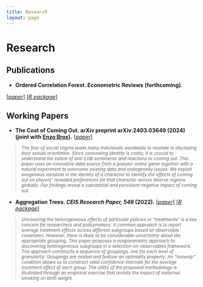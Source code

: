 ```yaml
---
title: Research
layout: page
---
```


# Research

## Publications
- <b>**Ordered Correlation Forest.** Econometric Reviews (forthcoming).</b>

[[*paper*]](https://arxiv.org/abs/2309.08755)
[[*R package*]](https://riccardo-df.github.io/ocf/)  

## Working Papers
- <b>**The Cost of Coming Out.** arXiv preprint arXiv:2403.03649 (2024) (joint with [Enzo Brox](https://sites.google.com/view/ebrox)).</b>
[[*paper*]](https://arxiv.org/abs/2403.03649)

> <sub> *The fear of social stigma leads many individuals worldwide to hesitate in disclosing their sexual orientation. Since concealing identity is costly, it is crucial to understand the extent of anti-LGB sentiments and reactions to coming out. This paper uses an innovative data source from a popular online game together with a natural experiment to overcome existing data and endogeneity issues. We exploit exogenous variation in the identity of a character to identify the effects of coming out on players' revealed preferences for that character across diverse regions globally. Our findings reveal a substantial and persistent negative impact of coming out.* </sub>

- <b>**Aggregation Trees.** *CEIS Research Paper, 546* (2022).</b>
[[*paper*]](https://papers.ssrn.com/sol3/papers.cfm?abstract_id=4304256)
[[*R package*]](https://riccardo-df.github.io/aggTrees/index.html)

> <sub> *Uncovering the heterogeneous effects of particular policies or "treatments" is a key concern for researchers and policymakers. A common approach is to report average treatment effects across different subgroups based on observable covariates. However, there is likely to be considerable uncertainty about the appropriate grouping. This paper proposes a nonparametric approach to discovering heterogeneous subgroups in a selection-on-observables framework. The approach constructs a sequence of groupings, one for each level of granularity. Groupings are nested and feature an optimality property. An "honesty" condition allows us to construct valid confidence intervals for the average treatment effect of each group. The utility of the proposed methodology is illustrated through an empirical exercise that revisits the impact of maternal smoking on birth weight.* </sub>
